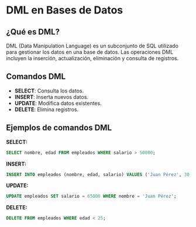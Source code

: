 # DML en Bases de Datos

## ¿Qué es DML?

DML (Data Manipulation Language) es un subconjunto de SQL utilizado para gestionar los datos en una base de datos. Las operaciones DML incluyen la inserción, actualización, eliminación y consulta de registros.

## Comandos DML

- **SELECT**: Consulta los datos.
- **INSERT**: Inserta nuevos datos.
- **UPDATE**: Modifica datos existentes.
- **DELETE**: Elimina registros.

## Ejemplos de comandos DML

**SELECT:**
```sql
SELECT nombre, edad FROM empleados WHERE salario > 50000;
```

**INSERT:**
```sql
INSERT INTO empleados (nombre, edad, salario) VALUES ('Juan Pérez', 30, 60000);
```

**UPDATE:**
```sql
UPDATE empleados SET salario = 65000 WHERE nombre = 'Juan Pérez';
```

**DELETE:**
```sql
DELETE FROM empleados WHERE edad < 25;
```